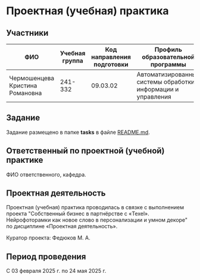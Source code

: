 # Проектная (учебная) практика

## Участники

| ФИО | Учебная группа | Код направления подготовки | Профиль образовательной программы |
|-|-|-|-|
| Чермошенцева Кристина Романовна |241-332|09.03.02|Автоматизированные системы обработки информации и управления|

## Задание

Задание размещено в папке **tasks** в файле [README.md](task/README.md).

## Ответственный по проектной (учебной) практике

ФИО ответственного, кафедра.

## Проектная деятельность

Проектная (учебная) практика проводилась в связке с выполнением проекта "Собственный бизнес в партнёрстве с «Texel». Нейрофоторамки как новое слово в персонализации и умном декоре" по дисциплине «Проектная деятельность».

Куратор проекта: Федюков М. А.

## Период проведения

С 03 февраля 2025 г. по 24 мая 2025 г.